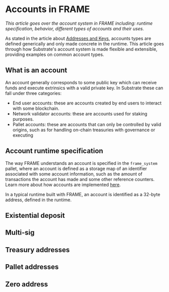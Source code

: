 # Accounts in FRAME

_This article goes over the account system in FRAME including: runtime specification, behavior, different types of accounts and their uses._

As stated in the article about [Addresses and Keys](), accounts types are defined generically and only made concrete in the runtime.
This article goes through how Substrate's account system is made flexible and extensible, providing examples on common account types.

## What is an account

An account generally corresponds to some public key which can receive funds and execute extrinsics with a valid private key.
In Substrate these can fall under three categories:
* End user accounts: these are accounts created by end users to interact with some blockchain.
* Network validator accounts: these are accounts used for staking purposes.
* Pallet accounts: these are accounts that can only be controlled by valid origins, such as for handling on-chain treasuries with governance or executing 

## Account runtime specification

The way FRAME understands an account is specified in the `frame_system` pallet, where an account is defined as a storage map of an identifier associated with some account information, such as the amount of transactions the account has made and some other reference counters.
Learn more about how accounts are implemented [here]().

In a typical runtime built with FRAME, an account is identified as a 32-byte address, defined in the runtime.

## Existential deposit

## Multi-sig

## Treasury addresses 

## Pallet addresses

## Zero address 



